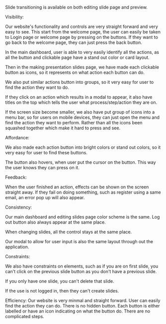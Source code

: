 Slide transitioning is available on both editing slide page and preview.

Visibility:

Our website's functionality and controls are very straight forward and very easy 
to see.
This start from the welcome page, the user can easily be taken to Login page or
welcome page by pressing on the buttons. If they want to go back to the welcome page,
they can just press the back button.

In the main dashboard, user is able to very easily identify all the actions, as 
all the button and clickable page have a stand out color or card layout.

Then in the making presentation slides page, we have made each clickable button 
as icons, so it represents on what action each button can do.

We also put similar actions button into groups, so it very easy for user to find
the action they want to do. 

If they click on an action which results in a modal to appear, it also have titles
on the top which tells the user what process/step/action they are on. 

If the screen size become smaller, we also have put group of icons into a menu bar,
so for users on mobile devices, they can just open the menu and find the action they 
want to perform. Rather than all the icons been squashed together which make it hard
to press and see. 

Affordance:

We also made each action button into bright colors or stand out colors, so it very
easy for user to find these buttons. 

The button also hovers, when user put the cursor on the button. This way the user
knows they can press on it. 

Feedback:

When the user finished an action, effects can be shown on the screen straight away.
If they fail on doing something, such as register using a same email, an error pop up
will also appear. 

Consistency:

Our main dashboard and editing slides page color scheme is the same. Log out
button also always appear at the same place.

When changing slides, all the control stays at the same place.

Our modal to allow for user input is also the same layout through out the application. 

Constraints:

We also have constraints on elements, such as if you are on first slide, you can't
click on the previous slide button as you don't have a previous slide.

If you only have one slide, you can't delete that slide. 

If the use is not logged in, then they can't create slides. 

Efficiency:
Our website is very minmal and straight forward. User can easily find the action they can
do. There is no hidden button. Each button is either labelled or have an icon indicating
on what the button do. There are no complicated steps. 